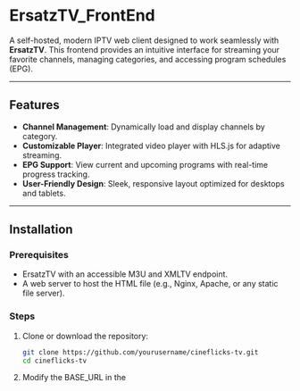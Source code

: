 # ErsatzTV_FrontEnd 

A self-hosted, modern IPTV web client designed to work seamlessly with **ErsatzTV**. This frontend provides an intuitive interface for streaming your favorite channels, managing categories, and accessing program schedules (EPG).

---

## Features

- **Channel Management**: Dynamically load and display channels by category.
- **Customizable Player**: Integrated video player with HLS.js for adaptive streaming.
- **EPG Support**: View current and upcoming programs with real-time progress tracking.
- **User-Friendly Design**: Sleek, responsive layout optimized for desktops and tablets.

---

## Installation

### Prerequisites

- ErsatzTV with an accessible M3U and XMLTV endpoint.
- A web server to host the HTML file (e.g., Nginx, Apache, or any static file server).

### Steps

1. Clone or download the repository:
   ```bash
   git clone https://github.com/yourusername/cineflicks-tv.git
   cd cineflicks-tv
2. Modify the BASE_URL in the <script> section of the HTML file to point to your ErsatzTV instance:
   ```javascript
    const BASE_URL = "https://your-ersatztv-instance.com";
4. Deploy the index.html file on your preferred web server.
5. Open the deployed page in your browser to start streaming.

---


## Screenshots
### Main Interface
- Left Panel: Browse channels grouped by categories.
- Right Panel: Watch live streams and view EPG data of current channel.
![image](https://github.com/user-attachments/assets/cdf55b33-0a09-47fe-8a5f-bc48a32c007a)

### Tablet/Small Screen Interface
- Fully responsive design for smooth navigation on tablets and larger phones.
![image](https://github.com/user-attachments/assets/618b41f3-9209-4bae-b4a6-93a9033536c2)

---

## License
This project is licensed under the MIT License. See the LICENSE file for details.


